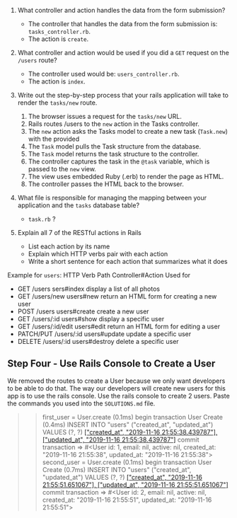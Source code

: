 1. What controller and action handles the data from the form submission?

   - The controller that handles the data from the form submission is: `tasks_controller.rb`.
   - The action is `create`.

2. What controller and action would be used if you did a `GET` request on the `/users` route?

   - The controller used would be: `users_controller.rb`.
   - The action is `index`.

3. Write out the step-by-step process that your rails application will take to render the `tasks/new` route.

   1. The browser issues a request for the `tasks/new` URL.
   2. Rails routes /users to the `new` action in the Tasks controller.
   3. The `new` action asks the Tasks model to create a new task (`Task.new`) with the provided
   4. The `Task` model pulls the Task structure from the database.
   5. The `Task` model returns the task structure to the controller.
   6. The controller captures the task in the `@task` variable, which is passed to the `new` view.
   7. The view uses embedded Ruby (.erb) to render the page as HTML.
   8. The controller passes the HTML back to the browser.

4. What file is responsible for managing the mapping between your application and the `tasks` database table?

   - `task.rb` ?

5. Explain all 7 of the RESTful actions in Rails

   - List each action by its name
   - Explain which HTTP verbs pair with each action
   - Write a short sentence for each action that summarizes what it does

Example for `users`:
HTTP Verb Path Controller#Action Used for

- GET /users sers#index display a list of all photos
- GET /users/new users#new return an HTML form for creating a new user
- POST /users users#create create a new user
- GET /users/:id users#show display a specific user
- GET /users/:id/edit users#edit return an HTML form for editing a user
- PATCH/PUT /users/:id users#update update a specific user
- DELETE /users/:id users#destroy delete a specific user

## Step Four - Use Rails Console to Create a User

We removed the routes to create a User because we only want developers to be able to do that. The way our developers will create new users for this app is to use the rails console. Use the rails console to create 2 users. Paste the commands you used into the `SOLUTIONS.md` file.

> > first_user = User.create
> > (0.1ms) begin transaction
> > User Create (0.4ms) INSERT INTO "users" ("created_at", "updated_at") VALUES (?, ?) [["created_at", "2019-11-16 21:55:38.439787"], ["updated_at", "2019-11-16 21:55:38.439787"]](1.0ms) commit transaction
> > => #<User id: 1, email: nil, active: nil, created_at: "2019-11-16 21:55:38", updated_at: "2019-11-16 21:55:38">
> > second_user = User.create
> > (0.1ms) begin transaction
> > User Create (0.7ms) INSERT INTO "users" ("created_at", "updated_at") VALUES (?, ?) [["created_at", "2019-11-16 21:55:51.651067"], ["updated_at", "2019-11-16 21:55:51.651067"]](0.6ms) commit transaction
> > => #<User id: 2, email: nil, active: nil, created_at: "2019-11-16 21:55:51", updated_at: "2019-11-16 21:55:51">
